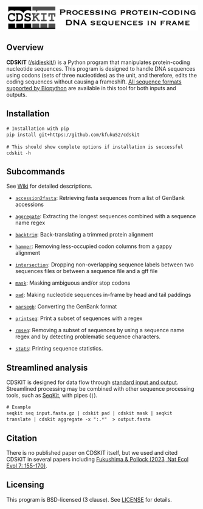 ![](logo/logo_cdskit_large.png)

## Overview
**CDSKIT** ([/sidieskit/](http://ipa-reader.xyz/?text=sidieskit&voice=Joanna)) is a Python program that manipulates protein-coding nucleotide sequences. This program is designed to handle DNA sequences using codons (sets of three nucleotides) as the unit, and therefore, edits the coding sequences without causing a frameshift. [All sequence formats supported by Biopython](https://biopython.org/wiki/SeqIO) are available in this tool for both inputs and outputs.

## Installation
```
# Installation with pip
pip install git+https://github.com/kfuku52/cdskit

# This should show complete options if installation is successful
cdskit -h 
```

## Subcommands
See [Wiki](https://github.com/kfuku52/cdskit/wiki) for detailed descriptions.

- [`accession2fasta`](https://github.com/kfuku52/cdskit/wiki/cdskit-accession2fasta): Retrieving fasta sequences from a list of GenBank accessions

- [`aggregate`](https://github.com/kfuku52/cdskit/wiki/cdskit-aggregate): Extracting the longest sequences combined with a sequence name regex

- [`backtrim`](https://github.com/kfuku52/cdskit/wiki/cdskit-backtrim): Back-translating a trimmed protein alignment

- [`hammer`](https://github.com/kfuku52/cdskit/wiki/cdskit-hammer): Removing less-occupied codon columns from a gappy alignment

- [`intersection`](https://github.com/kfuku52/cdskit/wiki/cdskit-intersection): Dropping non-overlapping sequence labels between two sequences files or between a sequence file and a gff file

- [`mask`](https://github.com/kfuku52/cdskit/wiki/cdskit-mask): Masking ambiguous and/or stop codons

- [`pad`](https://github.com/kfuku52/cdskit/wiki/cdskit-pad): Making nucleotide sequences in-frame by head and tail paddings

- [`parsegb`](https://github.com/kfuku52/cdskit/wiki/cdskit-parsegb): Converting the GenBank format

- [`printseq`](https://github.com/kfuku52/cdskit/wiki/cdskit-printseq): Print a subset of sequences with a regex

- [`rmseq`](https://github.com/kfuku52/cdskit/wiki/cdskit-rmseq): Removing a subset of sequences by using a sequence name regex and by detecting problematic sequence characters.

- [`stats`](https://github.com/kfuku52/cdskit/wiki/cdskit-stats): Printing sequence statistics.

## Streamlined analysis
CDSKIT is designed for data flow through [standard input and output](https://en.wikipedia.org/wiki/Standard_streams). Streamlined processing may be combined with other sequence processing tools, such as [SeqKit](https://bioinf.shenwei.me/seqkit/), with pipes (`|`).

```
# Example 
seqkit seq input.fasta.gz | cdskit pad | cdskit mask | seqkit translate | cdskit aggregate -x ":.*"  > output.fasta
```

## Citation
There is no published paper on CDSKIT itself, but we used and cited CDSKIT in several papers including [Fukushima & Pollock (2023, Nat Ecol Evol 7: 155-170)](https://www.nature.com/articles/s41559-022-01932-7).


## Licensing
This program is BSD-licensed (3 clause). See [LICENSE](LICENSE) for details.

